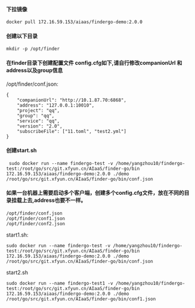 
#### 下拉镜像
````
docker pull 172.16.59.153/aiaas/findergo-demo:2.0.0
````
#### 创建以下目录
````
mkdir -p /opt/finder
````
#### 在finder目录下创建配置文件 config.cfg如下,请自行修改companionUrl 和 address以及group信息

/opt/finder/conf.json:
````
{
	"companionUrl": "http://10.1.87.70:6868",
	"address": "127.0.0.1:10010",
	"project": "qq",
	"group": "qq",
	"service": "qq",
	"version": "2.0",
	"subscribeFile": ["11.toml", "test2.yml"]
}

````
#### 创建start.sh
````
 sudo docker run --name findergo-test -v /home/yangzhou10/findergo-test:/root/go/src/git.xfyun.cn/AIaaS/finder-go/bin 172.16.59.153/aiaas/findergo-demo:2.0.0 ./demo /root/go/src/git.xfyun.cn/AIaaS/finder-go/bin/conf.json

````

#### 如果一台机器上需要启动多个客户端，创建多个config.cfg文件，放在不同的目录挂载上去,address也要不一样。
````
/opt/finder/conf.json
/opt/finder/conf1.json
/opt/finder/conf2.json
````
start1.sh:

````
sudo docker run --name findergo-test -v /home/yangzhou10/findergo-test:/root/go/src/git.xfyun.cn/AIaaS/finder-go/bin 172.16.59.153/aiaas/findergo-demo:2.0.0 ./demo /root/go/src/git.xfyun.cn/AIaaS/finder-go/bin/conf.json

````
start2.sh
````
sudo docker run --name findergo-test1 -v /home/yangzhou10/findergo-test:/root/go/src/git.xfyun.cn/AIaaS/finder-go/bin 172.16.59.153/aiaas/findergo-demo:2.0.0 ./demo /root/go/src/git.xfyun.cn/AIaaS/finder-go/bin/conf1.json
````
